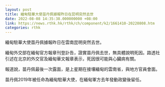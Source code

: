 ```yaml
---
layout: post
title: 緬甸駐華大使苗丹佩據報昨日在昆明突然去世
date: 2022-08-08 14:35:38.000000000 +08:00
link: https://news.rthk.hk/rthk/ch/component/k2/1661410-20220808.htm
categories: rthk
---
```


緬甸駐華大使苗丹佩據報昨日在雲南昆明突然去世。

緬甸外交部在緬甸官方報章刊登訃告，證實苗丹佩去世，無具體說明死因。路透社引述在北京的外交官及緬甸華文報章表示，死因很可能與心臟病有關。

報道說，苗丹佩最後一次露面，是上星期在接壤緬甸的雲南省，與地方官員會面。

苗丹佩2019年被任命為緬甸駐華大使，在緬甸軍方去年發動政變後留任。
